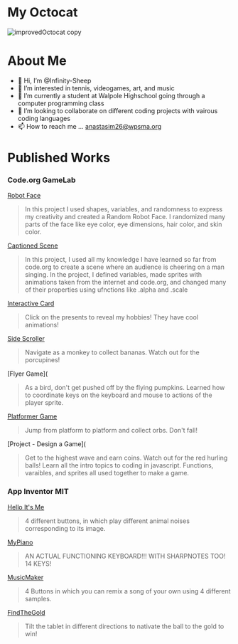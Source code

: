 # My Octocat
![improvedOctocat copy](https://github.com/Infinity-Sheep/Infinity-Sheep/assets/146842663/9f8433f5-79bf-4198-bcbd-58af6027f4f9)

# About Me
- 👋 Hi, I’m @Infinity-Sheep
- 👀 I’m interested in tennis, videogames, art, and music
- 🌱 I’m currently a student at Walpole Highschool going through a computer programming class
- 💞️ I’m looking to collaborate on different coding projects with vairous coding languages
- 📫 How to reach me ... anastasim26@wpsma.org

# Published Works

### Code.org GameLab
[Robot Face](http://Infinity-Sheep.github.io/RobotFace)
> In this project I used shapes, variables, and randomness to express my creativity and created a Random Robot Face. I randomized many parts of the face like eye color, eye dimensions, hair color, and skin color.

[Captioned Scene](https://studio.code.org/projects/gamelab/aLrjtP_6rkhfD1QFr26VRsOTwlLuCKoARggyfEHM9l4)
> In this project, I used all my knowledge I have learned so far from code.org to create a scene where an audience is cheering on a man singing. In the project, I defined variables, made sprites with animations taken from the internet and code.org, and changed many of their properties using ufnctions like .alpha and .scale

[Interactive Card](https://studio.code.org/projects/gamelab/VPuRR99-jnBIIPmjzmDpUk02BIBVAVpT9xJfd-uH2RM)
> Click on the presents to reveal my hobbies! They have cool animations!

[Side Scroller](https://studio.code.org/projects/gamelab/f_AWeNhknzijbaUtIrdBL4jKBBWvbOCe2fSSSmLBf40)
> Navigate as a monkey to collect bananas. Watch out for the porcupines!

[Flyer Game](
> As a bird, don't get pushed off by the flying pumpkins. Learned how to coordinate keys on the keyboard and mouse to actions of the player sprite.

[Platformer Game](https://studio.code.org/projects/gamelab/Z9ZKrybDi3ENCCGthdMwTY7hShr5SmCXJbWnAYRkkqE)
> Jump from platform to platform and collect orbs. Don't fall!

[Project - Design a Game](
> Get to the highest wave and earn coins. Watch out for the red hurling balls! Learn all the intro topics to coding in javascript. Functions, varaibles, and sprites all used together to make a game.

### App Inventor MIT
[Hello It's Me](https://gallery.appinventor.mit.edu/?galleryid=572be288-a231-4f39-bccb-a9356222ad2c)
> 4 different buttons, in which play different animal noises corresponding to its image.

[MyPiano](https://gallery.appinventor.mit.edu/?galleryid=e45e50a4-2318-4fda-9dc1-3bafe7cf4a4c)
> AN ACTUAL FUNCTIONING KEYBOARD!!! WITH SHARPNOTES TOO! 14 KEYS!

[MusicMaker](https://gallery.appinventor.mit.edu/?galleryid=26170054-1c5e-41f8-bd32-ba68defe92f1)
> 4 Buttons in which you can remix a song of your own using 4 different samples.

[FindTheGold](https://gallery.appinventor.mit.edu/?galleryid=1ec05cef-f3d1-4b25-b7d8-7dc8ee8cb318)
> Tilt the tablet in different directions to nativate the ball to the gold to win!
